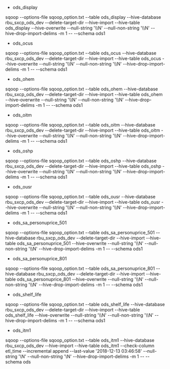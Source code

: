+ ods_display

sqoop --options-file sqoop_option.txt --table ods_display --hive-database  rbu_sxcp_ods_dev  --delete-target-dir --hive-import --hive-table ods_display  --hive-overwrite --null-string '\\\\N'  --null-non-string '\\\\N' --hive-drop-import-delims -m 1 -- --schema ods1

+ ods_ocus

sqoop --options-file sqoop_option.txt --table ods_ocus --hive-database  rbu_sxcp_ods_dev  --delete-target-dir --hive-import --hive-table ods_ocus  --hive-overwrite --null-string '\\\\N'  --null-non-string '\\\\N' --hive-drop-import-delims -m 1 -- --schema ods1

+ ods_ohem

sqoop --options-file sqoop_option.txt --table ods_ohem --hive-database  rbu_sxcp_ods_dev  --delete-target-dir --hive-import --hive-table ods_ohem  --hive-overwrite --null-string '\\\\N'  --null-non-string '\\\\N' --hive-drop-import-delims -m 1 -- --schema ods1

+ ods_oitm

sqoop --options-file sqoop_option.txt --table ods_oitm --hive-database  rbu_sxcp_ods_dev  --delete-target-dir --hive-import --hive-table ods_oitm  --hive-overwrite --null-string '\\\\N'  --null-non-string '\\\\N' --hive-drop-import-delims -m 1 -- --schema ods1

+ ods_oshp

sqoop --options-file sqoop_option.txt --table ods_oshp --hive-database  rbu_sxcp_ods_dev  --delete-target-dir --hive-import --hive-table ods_oshp  --hive-overwrite --null-string '\\\\N'  --null-non-string '\\\\N' --hive-drop-import-delims -m 1 -- --schema ods1

+ ods_ousr

sqoop --options-file sqoop_option.txt --table ods_ousr --hive-database  rbu_sxcp_ods_dev  --delete-target-dir --hive-import --hive-table ods_ousr  --hive-overwrite --null-string '\\\\N'  --null-non-string '\\\\N' --hive-drop-import-delims -m 1 -- --schema ods1

+ ods_sa_personuprice_501

sqoop --options-file sqoop_option.txt --table ods_sa_personuprice_501 --hive-database  rbu_sxcp_ods_dev  --delete-target-dir --hive-import --hive-table ods_sa_personuprice_501  --hive-overwrite --null-string '\\\\N'  --null-non-string '\\\\N' --hive-drop-import-delims -m 1 -- --schema ods1

+ ods_sa_personuprice_801

sqoop --options-file sqoop_option.txt --table ods_sa_personuprice_801 --hive-database  rbu_sxcp_ods_dev  --delete-target-dir --hive-import --hive-table ods_sa_personuprice_801  --hive-overwrite --null-string '\\\\N'  --null-non-string '\\\\N' --hive-drop-import-delims -m 1 -- --schema ods1

+ ods_shelf_life

sqoop --options-file sqoop_option.txt --table ods_shelf_life --hive-database  rbu_sxcp_ods_dev  --delete-target-dir --hive-import --hive-table ods_shelf_life  --hive-overwrite --null-string '\\\\N'  --null-non-string '\\\\N' --hive-drop-import-delims -m 1 -- --schema ods1

+ ods_itm1

sqoop --options-file sqoop_option.txt  --table ods_itm1 --hive-database  rbu_sxcp_ods_dev  --hive-import --hive-table ods_itm1 --check-column etl_time  --incremental append --last-value '2018-12-13 03:46:58'     --null-string '\\N'  --null-non-string '\\N' --hive-drop-import-delims -m 1 -- --schema ods